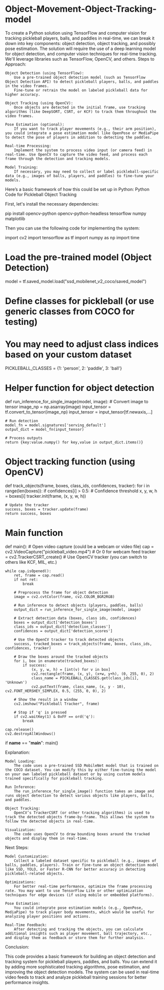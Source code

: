 # Object-Movement-Object-Tracking-model
To create a Python solution using TensorFlow and computer vision for tracking pickleball players, balls, and paddles in real-time, we can break it down into key components: object detection, object tracking, and possibly pose estimation. The solution will require the use of a deep learning model for object detection, and computer vision techniques for real-time tracking. We'll leverage libraries such as TensorFlow, OpenCV, and others.
Steps to Approach:

    Object Detection (using TensorFlow):
        Use a pre-trained object detection model (such as TensorFlow Object Detection API) to detect pickleball players, balls, and paddles in the video frames.
        Fine-tune or retrain the model on labeled pickleball data for higher accuracy.

    Object Tracking (using OpenCV):
        Once objects are detected in the initial frame, use tracking algorithms (like DeepSORT, CSRT, or KCF) to track them throughout the video frames.

    Pose Estimation (optional):
        If you want to track player movements (e.g., their arm position), you could integrate a pose estimation model like OpenPose or MediaPipe to detect the pose of players in addition to detecting the paddles.

    Real-time Processing:
        Implement the system to process video input (or camera feed) in real-time. Use OpenCV to capture the video feed, and process each frame through the detection and tracking models.

    Model Training:
        If necessary, you may need to collect or label pickleball-specific data (e.g., images of balls, players, and paddles) to fine-tune your models.

Here’s a basic framework of how this could be set up in Python:
Python Code for Pickleball Object Tracking

First, let's install the necessary dependencies:

pip install opencv-python opencv-python-headless tensorflow numpy matplotlib

Then you can use the following code for implementing the system:

import cv2
import tensorflow as tf
import numpy as np
import time

# Load the pre-trained model (Object Detection)
model = tf.saved_model.load("ssd_mobilenet_v2_coco/saved_model")

# Define classes for pickleball (or use generic classes from COCO for testing)
# You may need to adjust class indices based on your custom dataset
PICKLEBALL_CLASSES = {1: 'person', 2: 'paddle', 3: 'ball'}

# Helper function for object detection
def run_inference_for_single_image(model, image):
    # Convert image to tensor
    image_np = np.asarray(image)
    input_tensor = tf.convert_to_tensor(image_np)
    input_tensor = input_tensor[tf.newaxis,...]

    # Run detection
    model_fn = model.signatures['serving_default']
    output_dict = model_fn(input_tensor)

    # Process outputs
    return {key:value.numpy() for key,value in output_dict.items()}

# Object tracking function (using OpenCV)
def track_objects(frame, boxes, class_ids, confidences, tracker):
    for i in range(len(boxes)):
        if confidences[i] > 0.5:  # Confidence threshold
            x, y, w, h = boxes[i]
            tracker.init(frame, (x, y, w, h))
    
    # Update the tracker
    success, boxes = tracker.update(frame)
    return success, boxes

# Main function
def main():
    # Open video capture (could be a webcam or video file)
    cap = cv2.VideoCapture("pickleball_video.mp4")  # Or 0 for webcam feed
    tracker = cv2.TrackerCSRT_create()  # Use OpenCV tracker (you can switch to others like KCF, MIL, etc.)

    while cap.isOpened():
        ret, frame = cap.read()
        if not ret:
            break
        
        # Preprocess the frame for object detection
        image = cv2.cvtColor(frame, cv2.COLOR_BGR2RGB)
        
        # Run inference to detect objects (players, paddles, balls)
        output_dict = run_inference_for_single_image(model, image)
        
        # Extract detection data (boxes, class ids, confidences)
        boxes = output_dict['detection_boxes']
        class_ids = output_dict['detection_classes']
        confidences = output_dict['detection_scores']
        
        # Use the OpenCV tracker to track detected objects
        success, tracked_boxes = track_objects(frame, boxes, class_ids, confidences, tracker)
        
        # Draw the boxes around the tracked objects
        for i, box in enumerate(tracked_boxes):
            if success:
                (x, y, w, h) = [int(v) for v in box]
                cv2.rectangle(frame, (x, y), (x+w, y+h), (0, 255, 0), 2)
                class_name = PICKLEBALL_CLASSES.get(class_ids[i], 'Unknown')
                cv2.putText(frame, class_name, (x, y - 10), cv2.FONT_HERSHEY_SIMPLEX, 0.5, (255, 0, 0), 2)

        # Show the result in a window
        cv2.imshow("Pickleball Tracker", frame)

        # Stop if 'q' is pressed
        if cv2.waitKey(1) & 0xFF == ord('q'):
            break

    cap.release()
    cv2.destroyAllWindows()

if __name__ == "__main__":
    main()

Explanation:

    Model Loading:
        The code uses a pre-trained SSD MobileNet model that is trained on the COCO dataset. You can modify this by either fine-tuning the model on your own labeled pickleball dataset or by using custom models trained specifically for pickleball tracking.

    Run Inference:
        The run_inference_for_single_image() function takes an image and runs object detection to detect various objects like players, balls, and paddles.

    Object Tracking:
        OpenCV’s TrackerCSRT (or other tracking algorithms) is used to track the detected objects frame-by-frame. This allows the system to follow the detected objects in real-time.

    Visualization:
        The code uses OpenCV to draw bounding boxes around the tracked objects and display them in real-time.

Next Steps:

    Model Customization:
        Collect a labeled dataset specific to pickleball (e.g., images of balls, paddles, players). Train or fine-tune an object detection model like SSD, YOLO, or Faster R-CNN for better accuracy in detecting pickleball-related objects.

    Optimizations:
        For better real-time performance, optimize the frame processing rate. You may want to use TensorFlow Lite or other optimization techniques for edge devices (if using mobile or embedded platforms).

    Pose Estimation:
        You could integrate pose estimation models (e.g., OpenPose, MediaPipe) to track player body movements, which would be useful for analyzing player positions and actions.

    Real-Time Feedback:
        After detecting and tracking the objects, you can calculate additional insights such as player movement, ball trajectory, etc., and display them as feedback or store them for further analysis.

Conclusion:

This code provides a basic framework for building an object detection and tracking system for pickleball players, paddles, and balls. You can extend it by adding more sophisticated tracking algorithms, pose estimation, and improving the object detection models. The system can be used in real-time video feeds to track and analyze pickleball training sessions for better performance insights.
